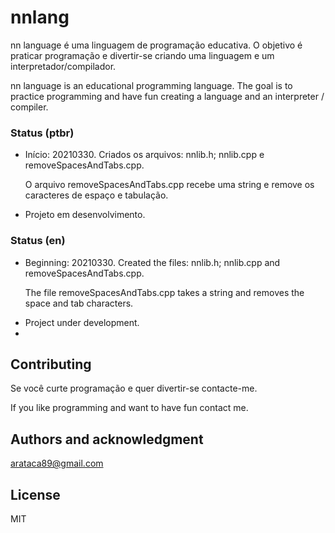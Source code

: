 # nnlang
nn language é uma linguagem de programação educativa. O objetivo é praticar programação e divertir-se criando uma linguagem e um interpretador/compilador. 

nn language is an educational programming language. The goal is to practice programming and have fun creating a language and an interpreter / compiler.

### Status (ptbr)
- Início: 20210330. Criados os arquivos: nnlib.h; nnlib.cpp e removeSpacesAndTabs.cpp.<p>
O arquivo removeSpacesAndTabs.cpp recebe uma string e remove os caracteres de espaço e tabulação.  
- Projeto em desenvolvimento.<p>

### Status (en)
- Beginning: 20210330. Created the files: nnlib.h; nnlib.cpp and removeSpacesAndTabs.cpp. <p>
The file removeSpacesAndTabs.cpp takes a string and removes the space and tab characters.
- Project under development.
- 
## Contributing
Se você curte programação e quer divertir-se contacte-me.

If you like programming and want to have fun contact me.

## Authors and acknowledgment
arataca89@gmail.com

## License
MIT



